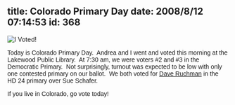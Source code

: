 title: Colorado Primary Day
date: 2008/8/12 07:14:53
id: 368
---
![I Voted!](/journal_images/votedtoday.jpg)

<font face="Arial">Today is Colorado Primary Day.  Andrea and I went and voted this morning at the Lakewood Public Library.  At 7:30 am, we were voters #2 and #3 in the Democratic Primary.  Not surprisingly, turnout was expected to be low with only one contested primary on our ballot.  We both voted for [Dave Ruchman](http://www.daveruchman.com/) in the HD 24 primary over Sue Schafer.</font>

<font face="Arial">If you live in Colorado, go vote today!</font>